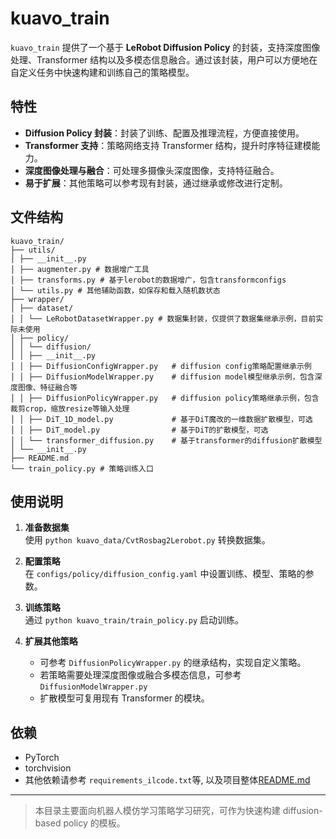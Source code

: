 # kuavo_train

`kuavo_train` 提供了一个基于 **LeRobot Diffusion Policy** 的封装，支持深度图像处理、Transformer 结构以及多模态信息融合。通过该封装，用户可以方便地在自定义任务中快速构建和训练自己的策略模型。

## 特性

- **Diffusion Policy 封装**：封装了训练、配置及推理流程，方便直接使用。
- **Transformer 支持**：策略网络支持 Transformer 结构，提升时序特征建模能力。
- **深度图像处理与融合**：可处理多摄像头深度图像，支持特征融合。
- **易于扩展**：其他策略可以参考现有封装，通过继承或修改进行定制。

## 文件结构

```
kuavo_train/
├── utils/
│ ├── __init__.py
│ ├── augmenter.py # 数据增广工具
│ ├── transforms.py # 基于lerobot的数据增广，包含transformconfigs
│ └── utils.py # 其他辅助函数，如保存和载入随机数状态
├── wrapper/
│ ├── dataset/
│ │ └── LeRobotDatasetWrapper.py # 数据集封装，仅提供了数据集继承示例，目前实际未使用
│ ├── policy/
│ │ └── diffusion/
│ │ ├── __init__.py
│ │ ├── DiffusionConfigWrapper.py   # diffusion config策略配置继承示例
│ │ ├── DiffusionModelWrapper.py    # diffusion model模型继承示例，包含深度图像、特征融合等
│ │ ├── DiffusionPolicyWrapper.py   # diffusion policy策略继承示例，包含裁剪crop，缩放resize等输入处理
│ │ ├── DiT_1D_model.py             # 基于DiT魔改的一维数据扩散模型，可选
│ │ ├── DiT_model.py                # 基于DiT的扩散模型，可选
│ │ └── transformer_diffusion.py    # 基于transformer的diffusion扩散模型
│ └── __init__.py
├── README.md
└── train_policy.py # 策略训练入口
```

## 使用说明

1. **准备数据集**  
   使用 `python kuavo_data/CvtRosbag2Lerobot.py` 转换数据集。

2. **配置策略**  
   在 `configs/policy/diffusion_config.yaml` 中设置训练、模型、策略的参数。

3. **训练策略**  
   通过 `python kuavo_train/train_policy.py` 启动训练。

4. **扩展其他策略**  
   - 可参考 `DiffusionPolicyWrapper.py` 的继承结构，实现自定义策略。
   - 若策略需要处理深度图像或融合多模态信息，可参考`DiffusionModelWrapper.py`
   - 扩散模型可复用现有 Transformer 的模块。

## 依赖

- PyTorch
- torchvision
- 其他依赖请参考 `requirements_ilcode.txt`等, 以及项目整体[README.md](../README.md)

---

> 本目录主要面向机器人模仿学习策略学习研究，可作为快速构建 diffusion-based policy 的模板。